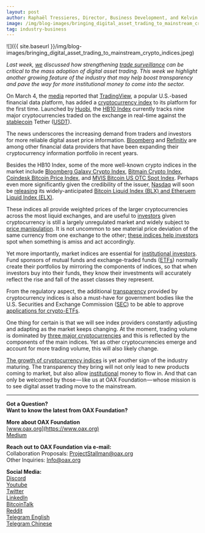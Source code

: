 ```yaml
---
layout: post
author: Raphaël Tressieres, Director, Business Development, and Kelvin Wong, Senior Advisor, Marketing, OAX Foundation
image: /img/blog-images/bringing_digital_asset_trading_to_mainstream_crypto_indices.jpeg
tag: industry-business
---
```


![]({{ site.baseurl }}/img/blog-images/bringing_digital_asset_trading_to_mainstream_crypto_indices.jpeg)

_Last week, [we](https://www.oax.org/en) discussed how strengthening [trade surveillance](https://www.tradingview.com/ideas/oax/) can be critical to the mass adoption of digital asset trading. This week we highlight another growing feature of the industry that may help boost transparency and pave the way for more institutional money to come into the sector._

On March 4, the [media](https://www.coindesk.com/tradingview-adds-first-crypto-index-to-charts-and-analysis-platform) reported that [TradingView](https://www.coindesk.com/tradingview-adds-first-crypto-index-to-charts-and-analysis-platform), a popular U.S.-based financial data platform, has added a [cryptocurrency index](https://cointelegraph.com/explained/cryptocurrency-price-indexes-explained) to its platform for the first time. Launched by [Huobi](https://coinmarketcap.com/exchanges/huobi-global/), the [HB10 Index](https://www.hbg.com/en-us/markets/hb_index/) currently tracks nine major cryptocurrencies traded on the exchange in real-time against the [stablecoin](https://medium.com/@OAX_Foundation/bringing-digital-asset-trading-to-mainstream-crypto-indices-fdf0997dd0a9) Tether ([USDT](https://coinmarketcap.com/currencies/tether/)).

The news underscores the increasing demand from traders and investors for more reliable digital asset price information. [Bloomberg](https://www.investopedia.com/news/bloomberg-launch-cryptocurrency-index/) and [Refinitiv](https://www.refinitiv.com/en) are among other financial data providers that have been expanding their cryptocurrency information portfolio in recent years.

Besides the HB10 Index, some of the more well-known crypto indices in the market include [Bloomberg Galaxy Crypto Index](https://www.bloomberg.com/quote/BGCI:IND), [Bitmain Crypto Index](https://index.btc.com/default), [Coindesk Bitcoin Price Index](https://www.coindesk.com/price/bitcoin), and [MVIS Bitcoin US OTC Spot Index](https://www.mvis-indices.com/indices/digital-assets/mvis-bitcoin-us-otc-spot). Perhaps even more significantly given the credibility of the issuer, [Nasdaq](http://www.nasdaqtrader.com/TraderNews.aspx?id=fpnews2019-3) will soon be [releasing](https://ambcrypto.com/nasdaq-bitcoin-liquid-index-blx-and-ethereum-liquid-index-elx-to-be-added/) its widely-anticipated [Bitcoin Liquid Index (BLX) and Etheruem Liquid Index (ELX)](https://www.nasdaq.com/article/nasdaq-to-add-liquid-indices-tracking-value-of-btc-and-eth-cm1100109).

These indices all provide weighted prices of the larger cryptocurrencies across the most liquid exchanges, and are useful to [investors](https://www.bitcoinmarketjournal.com/how-many-people-use-bitcoin/) given cryptocurrency is still a largely unregulated market and widely subject to [price manipulation](https://hackernoon.com/the-mysterious-manipulation-of-crypto-markets-and-how-to-manage-5234e19e6e77). It is not uncommon to see material price deviation of the same currency from one exchange to the other; [these indices help investors](https://www.datadriveninvestor.com/2018/12/06/a-guide-to-major-cryptocurrency-indexes/) spot when something is amiss and act accordingly.

Yet more importantly, market indices are essential for [institutional investors](https://news.bitcoin.com/how-institutional-investors-are-changing-the-cryptocurrency-market/). Fund sponsors of mutual funds and exchange-traded funds ([ETFs](https://www.etftrends.com/outlook-crypto-2019-financial-advisors-are-doing/?utm_source=Pagination&utm_medium=pagination&utm_campaign=pagination)) normally create their portfolios by mirroring the components of indices, so that when investors buy into their funds, they know their investments will accurately reflect the rise and fall of the asset classes they represent.

From the regulatory aspect, the additional [transparency](https://www.theice.com/market-data/cryptocurrency_data_feed?videoId=6008343390001) provided by cryptocurrency indices is also a must-have for government bodies like the U.S. Securities and Exchange Commission ([SEC](https://www.coindesk.com/sec-commissioner-says-bitcoin-etf-will-be-approved-eventually)) to be able to approve [applications for crypto-ETFs](https://blocktelegraph.io/crypto-etfs-taking-the-long-view/).

One thing for certain is that we will see index providers constantly adjusting and adapting as the market keeps changing. At the moment, trading volume is dominated by [three major cryptocurrencies](https://www.fxempire.com/education/article/bitcoin-ethereum-and-ripple-the-differences-480465) and this is reflected by the components of the main indices. Yet as other cryptocurrencies emerge and account for more trading volume, this will also likely change.

[The growth of cryptocurrency indices](https://www.newsbtc.com/2018/07/11/cryptocurrency-indices-a-new-crypto-market-trend-that-cryptoindex-is-all-set-to-embrace/) is yet another sign of the industry maturing. The transparency they bring will not only lead to new products coming to market, but also allow [institutional](https://investmentbank.com/crypto-growth/) money to flow in. And that can only be welcomed by those — like us at OAX Foundation — whose mission is to see digital asset trading move to the mainstream.

---

**Got a Question?**  
**Want to know the latest from OAX Foundation?**  

**More about OAX Foundation**  
[www.oax.org](https://www.oax.org)  
[Medium](https://medium.com/@OAX_Foundation)  

**Reach out to OAX Foundation via e-mail:**  
Collaboration Proposals: [ProjectStallman@oax.org](mailto:ProjectStallman@oax.org)  
Other Inquiries: [Info@oax.org](mailto:Info@oax.org)  

**Social Media:**  
[Discord](https://discordapp.com/invite/ZH5YHkb)  
[Youtube](https://bit.ly/2Bvsk73)  
[Twitter](https://twitter.com/OAX_Foundation)  
[LinkedIn](https://www.linkedin.com/company/oax-foundation/)  
[BitcoinTalk](http://bitcointalk.org/index.php?topic=1943946)  
[Reddit](https://www.reddit.com/r/OpenANX/)  
[Telegram English](https://t.me/openanxteam)  
[Telegram Chinese](https://t.me/oax_cn)  
